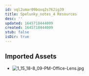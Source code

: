 ```yaml
---
id: vql2umar09boxq2s762ig39
title: Spelunky_notes_4 Resources
desc: ''
updated: 1645718444009
created: 1645718444009
stub: false
isDir: true
---
```

## Imported Assets
- ![1_15_18-8_09-PM-Office-Lens.jpg](/assets/1_15_18-8_09-pm-office-lens-jdl8oguesfhb.jpg)

